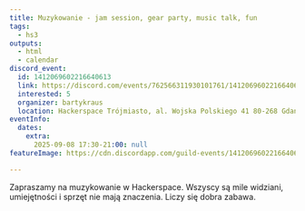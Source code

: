 ```yaml
---
title: Muzykowanie - jam session, gear party, music talk, fun
tags:
  - hs3
outputs:
  - html
  - calendar
discord_event:
  id: 1412069602216640613
  link: https://discord.com/events/762566311930101761/1412069602216640613
  interested: 5
  organizer: bartykraus
  location: Hackerspace Trójmiasto, al. Wojska Polskiego 41 80-268 Gdańsk
eventInfo:
  dates:
    extra:
      2025-09-08 17:30-21:00: null
featureImage: https://cdn.discordapp.com/guild-events/1412069602216640613/b30fbcc9b0c11a68eef3a0c85481dcbb.png?size=1024

---
```


Zapraszamy na muzykowanie w Hackerspace. Wszyscy są mile widziani, umiejętności i sprzęt nie mają znaczenia. Liczy się dobra zabawa.

